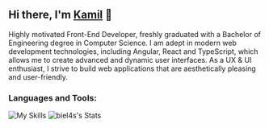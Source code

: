 ## Hi there, I'm [Kamil](https://kamilbielawski.netlify.app) 👋
Highly motivated Front-End Developer, freshly graduated with a Bachelor of Engineering degree in Computer Science. I am adept in modern web development technologies, including Angular, React and TypeScript, which allows me to create advanced and dynamic user interfaces. As a UX & UI enthusiast, I strive to build web applications that are aesthetically pleasing and user-friendly.

### Languages and Tools:

<div style="">

![My Skills](https://skillicons.dev/icons?i=html,css,js,typescript,angular,rxjs,react,scss,bootstrap,git,github,gitlab,firebase,figma,ps,webstorm&perline=8)
![biel4s's Stats](https://github-readme-stats.vercel.app/api?username=biel4s&theme=tokyonight&show_icons=true&count_private=true&rank_icon=github)

</div>

<!--
**biel4s/biel4s** is a ✨ _special_ ✨ repository because its `README.md` (this file) appears on your GitHub profile.

Here are some ideas to get you started:

- 🔭 I’m currently working on ...
- 🌱 I’m currently learning ...
- 👯 I’m looking to collaborate on ...
- 🤔 I’m looking for help with ...
- 💬 Ask me about ...
- 📫 How to reach me: ...
- 😄 Pronouns: ...
- ⚡ Fun fact: ...
-->
